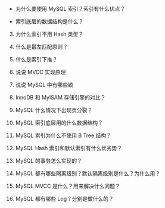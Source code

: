 - 为什么要使用 MySQL 索引？索引有什么优点？

- 索引底层的数据结构是什么？

3. 为什么索引不用 Hash 类型？
4. 什么是最左匹配原则？
5. 什么是索引下推？
6. 说说 MVCC 实现原理
7. 说说 MySQL 中有哪些锁



1. InnoDB 和 MyISAM 存储引擎的对比？
2. MySQL 什么情况下出现页分裂？
3. MySQL 索引底层用的什么数据结构？
4. MySQL 索引为什么不使用 B Tree 结构？
5. MySQL Hash 索引和默认索引有什么优劣势？
6. MySQL 的事务怎么实现的？



1. MySQL 都有哪些隔离级别？默认隔离级别是什么？为什么用？
2. MySQL MVCC 是什么？用来解决什么问题？
3. MySQL 都有哪些 Log？分别是做什么的？